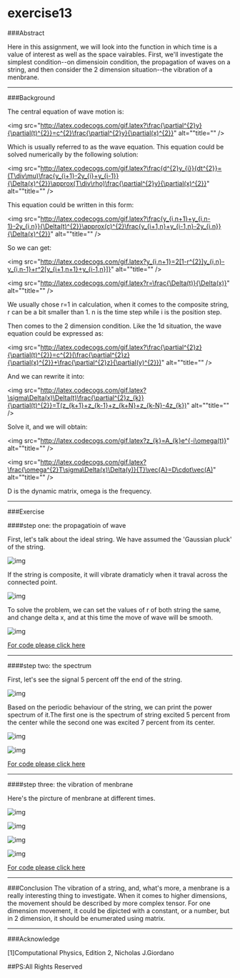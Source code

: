 # exercise13
###Abstract

Here in this assignment, we will look into the function in which time is a value of interest as well as the space vairables. First, we'll investigate the simplest condition--on dimensioin condition, the propagation of waves on a string, and then consider the 2 dimension situation--the vibration of a menbrane.

***
###Background

The central equation of wave motion is:

<img src="http://latex.codecogs.com/gif.latex?\frac{\partial^{2}y}{\partial(t)^{2}}=c^{2}\frac{\partial^{2}y}{\partial(x)^{2}}" alt=""title="" />

Which is usually referred to as the wave equation. This equation could be solved numerically by the following solution:

<img src="http://latex.codecogs.com/gif.latex?\frac{d^{2}y_{i}}{dt^{2}}=(T\div\mu)\frac{y_{i+1}-2y_{i}+y_{i-1}}{\Delta(x)^{2}}\approx(T\div\rho)\frac{\partial^{2}y}{\partial(x)^{2}}" alt=""title="" />

This equation could be written in this form:

<img src="http://latex.codecogs.com/gif.latex?\frac{y_{i,n+1}+y_{i,n-1}-2y_{i,n}}{\Delta(t)^{2}}\approx(c)^{2}\frac{y_{i+1,n}+y_{i-1,n}-2y_{i,n}}{\Delta(x)^{2}}" alt=""title="" />

So we can get:

<img src="http://latex.codecogs.com/gif.latex?y_{i,n+1}=2[1-r^{2}]y_{i,n}-y_{i,n-1}+r^2[y_{i+1,n+1}+y_{i-1,n}]}" alt=""title="" />

<img src="http://latex.codecogs.com/gif.latex?r=\frac{\Delta(t)}{\Delta(x)}" alt=""title="" />

We usually chose r=1 in calculation, when it comes to the composite string, r can be a bit smaller than 1. n is the time step while i is the position step.

Then comes to the 2 dimension condition. Like the 1d situation, the wave equation could be expressed as:

<img src="http://latex.codecogs.com/gif.latex?\frac{\partial^{2}z}{\partial(t)^{2}}=c^{2}(\frac{\partial^{2}z}{\partial(x)^{2}}+\frac{\partial^{2}z}{\partial(y)^{2}})" alt=""title="" />

And we can rewrite it into:

<img src="http://latex.codecogs.com/gif.latex?\sigma\Delta(x)\Delta(t)\frac{\partial^{2}z_{k}}{\partial(t)^{2}}=T(z_{k+1}+z_{k-1}+z_{k+N}+z_{k-N}-4z_{k})" alt=""title="" />
 
Solve it, and we will obtain:

<img src="http://latex.codecogs.com/gif.latex?z_{k}=A_{k}e^{-i\omega(t)}" alt=""title="" />


<img src="http://latex.codecogs.com/gif.latex?\frac{\omega^{2}T\sigma\Delta(x)\Delta(y)}{T}\vec{A}=D\cdot\vec(A)" alt=""title="" />

D is the dynamic matrix, omega is the frequency. 

***
###Exercise

####step one: the propagatioin of wave

First, let's talk about the ideal string. We have assumed the 'Gaussian pluck' of the string.

![img](https://github.com/LuxAsteria/test3/blob/master/stirngsiml.gif)

If the string is composite, it  will vibrate dramaticly when it traval across the connected point.

![img](https://github.com/LuxAsteria/test3/blob/master/stirngcomps.gif)

To solve the problem, we can set the values of r of both string the same, and change delta x, and at this time the move of wave will be smooth.

![img](https://github.com/LuxAsteria/test3/blob/master/stirngcomps%20pro.gif)

[For code please click here](https://github.com/LuxAsteria/exercise13/blob/master/code)
***

####step two: the spectrum

First, let's see the signal 5 percent off the end of the string.

![img](https://github.com/LuxAsteria/test3/blob/master/signal.png)

Based on the periodic behaviour of the string, we can print the power spectrum of it.The first one is the spectrum of string excited 5 percent from the center while the second one was excited 7 percent from its center.

![img](https://github.com/LuxAsteria/test3/blob/master/spectrum%200.5.png)

![img](https://github.com/LuxAsteria/test3/blob/master/spectrum0.7.png)

[For code please click here](https://github.com/LuxAsteria/exercise13/blob/master/code)
***
####step three: the vibration of menbrane

Here's the pircture of menbrane at different times.

![img](https://github.com/LuxAsteria/test3/blob/master/menbran1.png)

![img](https://github.com/LuxAsteria/test3/blob/master/menbrane2.png)

![img](https://github.com/LuxAsteria/test3/blob/master/menbrane3.png)

![img](https://github.com/LuxAsteria/test3/blob/master/menbrane4.png)

[For code please click here](https://github.com/LuxAsteria/exercise13/blob/master/code)
***
###Conclusion
The vibration of a string, and, what's more, a menbrane is a really interesting thing to investigate. When it comes to higher dimensions, the movement should be described by more complex tensor. For one dimension movement, it could be dipicted with a constant, or a number, but in 2 dimension, it should be enumerated using matrix.
***
###Acknowledge

[1]Computational Physics, Edition 2, Nicholas J.Giordano 


##PS:All Rights Reserved
